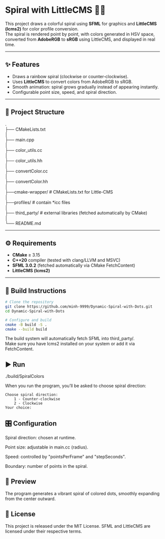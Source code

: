 # Spiral with LittleCMS 🎨🌀

This project draws a colorful spiral using **SFML** for graphics and **LittleCMS (lcms2)** for color profile conversion.  
The spiral is rendered point by point, with colors generated in HSV space, converted from **AdobeRGB** to **sRGB** using LittleCMS, and displayed in real time.

---

## ✨ Features
- Draws a rainbow spiral (clockwise or counter‑clockwise).
- Uses **LittleCMS** to convert colors from AdobeRGB to sRGB.
- Smooth animation: spiral grows gradually instead of appearing instantly.
- Configurable point size, speed, and spiral direction.

---

## 📂 Project Structure
.   
├── CMakeLists.txt   
│  
├── main.cpp    
│  
├── color_utils.cc   
│  
├── color_utils.hh  
│  
├── convertColor.cc  
│  
├── convertColor.hh  
│  
├──cmake-wrapper/   # CMakeLists.txt for Little-CMS   
│  
├──profiles/    # contain *icc files  
│   
├── third_party/    # external libraries (fetched automatically by CMake)   
│  
└── README.md  


---

## ⚙️ Requirements
- **CMake** ≥ 3.15
- **C++20** compiler (tested with clang/LLVM and MSVC)
- **SFML 3.0.2** (fetched automatically via CMake FetchContent)
- **LittleCMS (lcms2)**

---

## 🔧 Build Instructions

```bash
# Clone the repository
git clone https://github.com/minh-9999/Dynamic-Spiral-with-Dots.git
cd Dynamic-Spiral-with-Dots

# Configure and build
cmake -B build -S .
cmake --build build
```
The build system will automatically fetch SFML into third_party/.  
Make sure you have lcms2 installed on your system or add it via FetchContent.


## ▶️ Run
./build/SpiralColors 

When you run the program, you’ll be asked to choose spiral direction:

```
Choose spiral direction:  
    1 - Counter‑clockwise  
    2 - Clockwise  
Your choice:  
```

## 🎛 Configuration
Spiral direction: chosen at runtime.

Point size: adjustable in main.cc (radius).

Speed: controlled by "pointsPerFrame" and "stepSeconds".

Boundary: number of points in the spiral.

## 📸 Preview
The program generates a vibrant spiral of colored dots, smoothly expanding from the center outward.  

## 📜 License
This project is released under the MIT License. SFML and LittleCMS are licensed under their respective terms.


